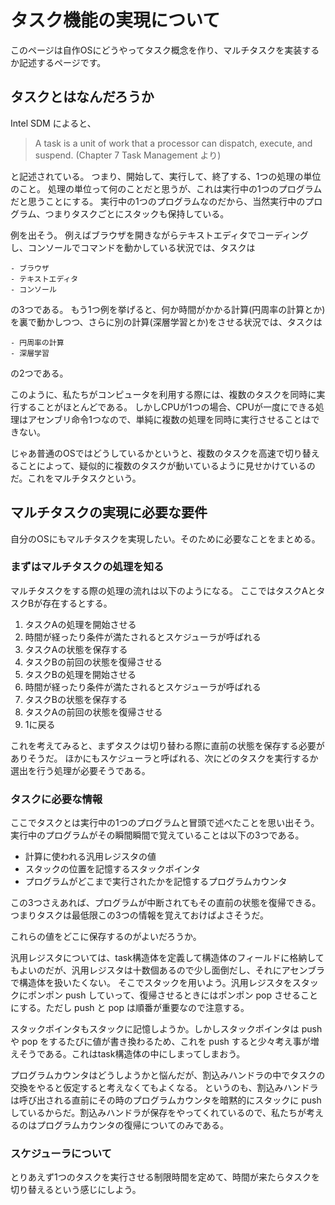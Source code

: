 # タスク機能の実現について

このページは自作OSにどうやってタスク概念を作り、マルチタスクを実装するか記述するページです。

## タスクとはなんだろうか

Intel SDM によると、

> A task is a unit of work that a processor can dispatch, execute, and suspend. (Chapter 7 Task Management より)

と記述されている。
つまり、開始して、実行して、終了する、1つの処理の単位のこと。
処理の単位って何のことだと思うが、これは実行中の1つのプログラムだと思うことにする。
実行中の1つのプログラムなのだから、当然実行中のプログラム、つまりタスクごとにスタックも保持している。

例を出そう。
例えばブラウザを開きながらテキストエディタでコーディングし、コンソールでコマンドを動かしている状況では、タスクは

    - ブラウザ
    - テキストエディタ
    - コンソール

の3つである。
もう1つ例を挙げると、何か時間がかかる計算(円周率の計算とか)を裏で動かしつつ、さらに別の計算(深層学習とか)をさせる状況では、タスクは

    - 円周率の計算
    - 深層学習

の2つである。

このように、私たちがコンピュータを利用する際には、複数のタスクを同時に実行することがほとんどである。
しかしCPUが1つの場合、CPUが一度にできる処理はアセンブリ命令1つなので、単純に複数の処理を同時に実行させることはできない。

じゃあ普通のOSではどうしているかというと、複数のタスクを高速で切り替えることによって、疑似的に複数のタスクが動いているように見せかけているのだ。これをマルチタスクという。

## マルチタスクの実現に必要な要件

自分のOSにもマルチタスクを実現したい。そのために必要なことをまとめる。

### まずはマルチタスクの処理を知る

マルチタスクをする際の処理の流れは以下のようになる。
ここではタスクAとタスクBが存在するとする。

1. タスクAの処理を開始させる
2. 時間が経ったり条件が満たされるとスケジューラが呼ばれる
3. タスクAの状態を保存する
4. タスクBの前回の状態を復帰させる
5. タスクBの処理を開始させる
6. 時間が経ったり条件が満たされるとスケジューラが呼ばれる
7. タスクBの状態を保存する
8. タスクAの前回の状態を復帰させる
9. 1に戻る

これを考えてみると、まずタスクは切り替わる際に直前の状態を保存する必要がありそうだ。
ほかにもスケジューラと呼ばれる、次にどのタスクを実行するか選出を行う処理が必要そうである。

### タスクに必要な情報

ここでタスクとは実行中の1つのプログラムと冒頭で述べたことを思い出そう。
実行中のプログラムがその瞬間瞬間で覚えていることは以下の3つである。

- 計算に使われる汎用レジスタの値
- スタックの位置を記憶するスタックポインタ
- プログラムがどこまで実行されたかを記憶するプログラムカウンタ

この3つさえあれば、プログラムが中断されてもその直前の状態を復帰できる。つまりタスクは最低限この3つの情報を覚えておけばよさそうだ。

これらの値をどこに保存するのがよいだろうか。

汎用レジスタについては、task構造体を定義して構造体のフィールドに格納してもよいのだが、汎用レジスタは十数個あるので少し面倒だし、それにアセンブラで構造体を扱いたくない。
そこでスタックを用いよう。汎用レジスタをスタックにポンポン push していって、復帰させるときにはポンポン pop させることにする。ただし push と pop は順番が重要なので注意する。

スタックポインタもスタックに記憶しようか。しかしスタックポインタは push や pop をするたびに値が書き換わるため、これを push すると少々考え事が増えそうである。これはtask構造体の中にしまってしまおう。

プログラムカウンタはどうしようかと悩んだが、割込みハンドラの中でタスクの交換をやると仮定すると考えなくてもよくなる。
というのも、割込みハンドラは呼び出される直前にその時のプログラムカウンタを暗黙的にスタックに push しているからだ。割込みハンドラが保存をやってくれているので、私たちが考えるのはプログラムカウンタの復帰についてのみである。

### スケジューラについて

とりあえず1つのタスクを実行させる制限時間を定めて、時間が来たらタスクを切り替えるという感じにしよう。